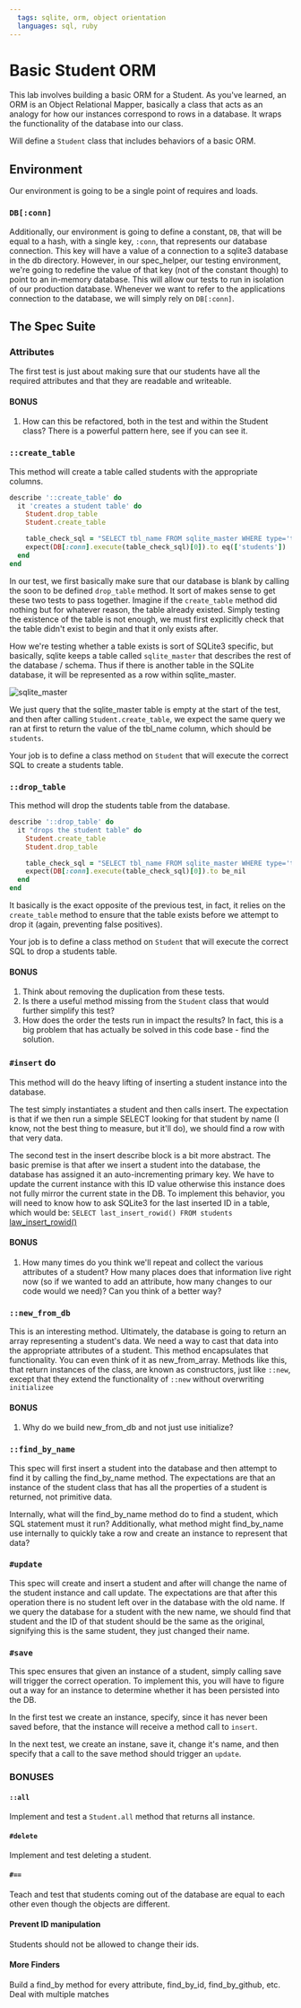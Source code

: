 ```yaml
---
  tags: sqlite, orm, object orientation
  languages: sql, ruby
---
```


# Basic Student ORM

This lab involves building a basic ORM for a Student. As you've learned, an ORM is an Object Relational Mapper, basically a class that acts as an analogy for how our instances correspond to rows in a database. It wraps the functionality of the database into our class.

Will define a `Student` class that includes behaviors of a basic ORM.

## Environment

Our environment is going to be a single point of requires and loads. 

### `DB[:conn]`

Additionally, our environment is going to define a constant, `DB`, that will be equal to a hash, with a single key, `:conn`, that represents our database connection. This key will have a value of a connection to a sqlite3 database in the db directory. However, in our spec_helper, our testing environment, we're going to redefine the value of that key (not of the constant though) to point to an in-memory database. This will allow our tests to run in isolation of our production database. Whenever we want to refer to the applications connection to the database, we will simply rely on `DB[:conn]`.

## The Spec Suite

### Attributes

The first test is just about making sure that our students have all the required attributes and that they are readable and writeable.

#### BONUS

1. How can this be refactored, both in the test and within the Student class? There is a powerful pattern here, see if you can see it.

### `::create_table`

This method will create a table called students with the appropriate columns.

```ruby
describe '::create_table' do
  it 'creates a student table' do
    Student.drop_table
    Student.create_table

    table_check_sql = "SELECT tbl_name FROM sqlite_master WHERE type='table' AND tbl_name='students';"
    expect(DB[:conn].execute(table_check_sql)[0]).to eq(['students'])
  end
end
```

In our test, we first basically make sure that our database is blank by calling the soon to be defined `drop_table` method. It sort of makes sense to get these two tests to pass together. Imagine if the `create_table` method did nothing but for whatever reason, the table already existed. Simply testing the existence of the table is not enough, we must first explicitly check that the table didn't exist to begin and that it only exists after.

How we're testing whether a table exists is sort of SQLite3 specific, but basically, sqlite keeps a table called `sqlite_master` that describes the rest of the database / schema. Thus if there is another table in the SQLite database, it will be represented as a row within sqlite_master.

![sqlite_master](http://dl.dropboxusercontent.com/s/j98mxmd5d4uec9g/2014-02-18%20at%2011.21%20AM.png)

We just query that the sqlite_master table is empty at the start of the test,
and then after calling `Student.create_table`, we expect the same query we ran at first to return the value of the tbl_name column, which should be `students`.

Your job is to define a class method on `Student` that will execute the correct SQL to create a students table.

### `::drop_table`

This method will drop the students table from the database.

```ruby
describe '::drop_table' do
  it "drops the student table" do
    Student.create_table
    Student.drop_table

    table_check_sql = "SELECT tbl_name FROM sqlite_master WHERE type='table' AND tbl_name='students';"
    expect(DB[:conn].execute(table_check_sql)[0]).to be_nil
  end
end
```

It basically is the exact opposite of the previous test, in fact, it relies on the `create_table` method to ensure that the table exists before we attempt to drop it (again, preventing false positives). 

Your job is to define a class method on `Student` that will execute the correct SQL to drop a students table.

#### BONUS

1. Think about removing the duplication from these tests.
2. Is there a useful method missing from the `Student` class that would further simplify this test?
3. How does the order the tests run in impact the results? In fact, this is a big problem that has actually be solved in this code base - find the solution.

### `#insert` do

This method will do the heavy lifting of inserting a student instance into the database.

The test simply instantiates a student and then calls insert. The expectation is that if we then run a simple SELECT looking for that student by name (I know, not the best thing to measure, but it'll do), we should find a row with that very data.

The second test in the insert describe block is a bit more abstract. The basic premise is that after we insert a student into the database, the database has assigned it an auto-incrementing primary key. We have to update the current instance with this ID value otherwise this instance does not fully mirror the current state in the DB. To implement this behavior, you will need to know how to ask SQLite3 for the last inserted ID in a table, which would be: `SELECT last_insert_rowid() FROM students` [law_insert_rowid()](http://www.sqlite.org/lang_corefunc.html#last_insert_rowid)

#### BONUS

1. How many times do you think we'll repeat and collect the various attributes of a student? How many places does that information live right now (so if we wanted to add an attribute, how many changes to our code would we need)? Can you think of a better way?

### `::new_from_db`

This is an interesting method. Ultimately, the database is going to return an array representing a student's data. We need a way to cast that data into the appropriate attributes of a student. This method encapsulates that functionality. You can even think of it as new_from_array. Methods like this, that return instances of the class, are known as constructors, just like `::new`, except that they extend the functionality of `::new` without overwriting `initializee`

#### BONUS

1. Why do we build new_from_db and not just use initialize?

### `::find_by_name`

This spec will first insert a student into the database and then attempt to find it by calling the find_by_name method. The expectations are that an instance of the student class that has all the properties of a student is returned, not primitive data.

Internally, what will the find_by_name method do to find a student, which SQL statement must it run? Additionally, what method might find_by_name use internally to quickly take a row and create an instance to represent that data?

### `#update`

This spec will create and insert a student and after will change the name of the student instance and call update. The expectations are that after this operation there is no student left over in the database with the old name. If we query the database for a student with the new name, we should find that student and the ID of that student should be the same as the original, signifying this is the same student, they just changed their name.

### `#save`

This spec ensures that given an instance of a student, simply calling save will trigger the correct operation. To implement this, you will have to figure out a way for an instance to determine whether it has been persisted into the DB.

In the first test we create an instance, specify, since it has never been saved before, that the instance will receive a method call to `insert`.

In the next test, we create an instane, save it, change it's name, and then specify that a call to the save method should trigger an `update`.

### BONUSES

#### `::all`

Implement and test a `Student.all` method that returns all instance.

#### `#delete`

Implement and test deleting a student.

#### `#==`

Teach and test that students coming out of the database are equal to each other even though the objects are different.

#### Prevent ID manipulation

Students should not be allowed to change their ids.

#### More Finders

Build a find_by method for every attribute, find_by_id, find_by_github, etc. Deal with multiple matches